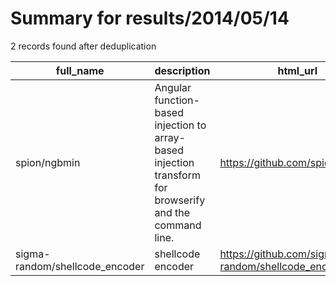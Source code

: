 
# Summary for results/2014/05/14
    
2 records found after deduplication

| full_name | description | html_url | matched_list | matched_count | pushed_at | size | stargazers_count | language | forks_count |
|--------------------------------|----------------------------------------------------------------------------------------------------------|---------------------------------------------------|-----------------------|-----------------|---------------------------|--------|--------------------|------------|---------------|
| spion/ngbmin | Angular function-based injection to array-based injection transform for browserify and the command line. | https://github.com/spion/ngbmin | ['command injection'] | 1 | 2014-05-14 19:31:49+00:00 | 190 | 0 | JavaScript | 0 |
| sigma-random/shellcode_encoder | shellcode encoder | https://github.com/sigma-random/shellcode_encoder | ['shellcode'] | 1 | 2014-05-14 04:09:03+00:00 | 748 | 1 | Python | 0 |
